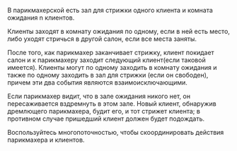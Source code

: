 В парикмахерской есть зал для стрижки одного клиента и комната
ожидания n клиентов. 

Клиенты заходят в комнату ожидания по одному, если
в ней есть место, либо уходят стричься в другой салон, если все места
заняты. 

После того, как парикмахер заканчивает стрижку, клиент покидает
салон и к парикмахеру заходит следующий клиент(если таковой имеется).
Клиенты могут по одному заходить в комнату ожидания и также по одному
заходить в зал для стрижки (если он свободен), причем эти два события
являются взаимоисключающими. 

Если парикмахер видит, что в зале
ожидания никого нет, он пересаживается вздремнуть в этом зале. 
Новый клиент, обнаружив дремлющего парикмахера, будит его, и тот стрижет
клиента; в противном случае пришедший клиент должен будет подождать.

Воспользуйтесь многопоточностью, чтобы скоординировать действия
парикмахера и клиентов.